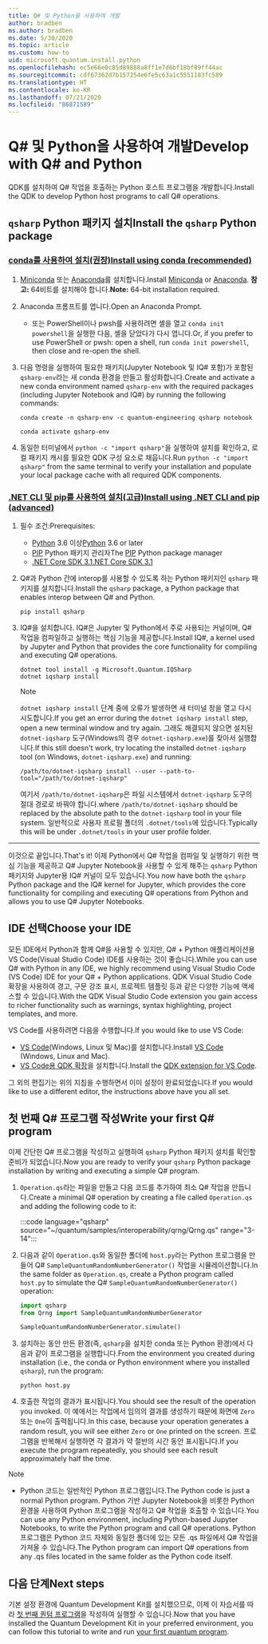 ```yaml
---
title: Q# 및 Python을 사용하여 개발
author: bradben
ms.author: bradben
ms.date: 5/30/2020
ms.topic: article
ms.custom: how-to
uid: microsoft.quantum.install.python
ms.openlocfilehash: ec5e66e0c85d89888a8ff1e7d6bf18bf89ff44ac
ms.sourcegitcommit: cdf67362d7b157254e6fe5c63a1c5551183fc589
ms.translationtype: HT
ms.contentlocale: ko-KR
ms.lasthandoff: 07/21/2020
ms.locfileid: "86871589"
---
```

# <a name="develop-with-q-and-python"></a><span data-ttu-id="262ff-102">Q# 및 Python을 사용하여 개발</span><span class="sxs-lookup"><span data-stu-id="262ff-102">Develop with Q# and Python</span></span>

<span data-ttu-id="262ff-103">QDK를 설치하여 Q# 작업을 호출하는 Python 호스트 프로그램을 개발합니다.</span><span class="sxs-lookup"><span data-stu-id="262ff-103">Install the QDK to develop Python host programs to call Q# operations.</span></span>

## <a name="install-the-qsharp-python-package"></a><span data-ttu-id="262ff-104">`qsharp` Python 패키지 설치</span><span class="sxs-lookup"><span data-stu-id="262ff-104">Install the `qsharp` Python package</span></span>

### <a name="install-using-conda-recommended"></a>[<span data-ttu-id="262ff-105">conda를 사용하여 설치(권장)</span><span class="sxs-lookup"><span data-stu-id="262ff-105">Install using conda (recommended)</span></span>](#tab/tabid-conda)

1. <span data-ttu-id="262ff-106">[Miniconda](https://docs.conda.io/en/latest/miniconda.html) 또는 [Anaconda](https://www.anaconda.com/products/individual#Downloads)를 설치합니다.</span><span class="sxs-lookup"><span data-stu-id="262ff-106">Install [Miniconda](https://docs.conda.io/en/latest/miniconda.html) or [Anaconda](https://www.anaconda.com/products/individual#Downloads).</span></span> <span data-ttu-id="262ff-107">**참고:** 64비트를 설치해야 합니다.</span><span class="sxs-lookup"><span data-stu-id="262ff-107">**Note:** 64-bit installation required.</span></span>

1. <span data-ttu-id="262ff-108">Anaconda 프롬프트를 엽니다.</span><span class="sxs-lookup"><span data-stu-id="262ff-108">Open an Anaconda Prompt.</span></span>

   - <span data-ttu-id="262ff-109">또는 PowerShell이나 pwsh를 사용하려면 셸을 열고 `conda init powershell`을 실행한 다음, 셸을 닫았다가 다시 엽니다.</span><span class="sxs-lookup"><span data-stu-id="262ff-109">Or, if you prefer to use PowerShell or pwsh: open a shell, run `conda init powershell`, then close and re-open the shell.</span></span>

1. <span data-ttu-id="262ff-110">다음 명령을 실행하여 필요한 패키지(Jupyter Notebook 및 IQ# 포함)가 포함된 `qsharp-env`라는 새 conda 환경을 만들고 활성화합니다.</span><span class="sxs-lookup"><span data-stu-id="262ff-110">Create and activate a new conda environment named `qsharp-env` with the required packages (including Jupyter Notebook and IQ#) by running the following commands:</span></span>

    ```
    conda create -n qsharp-env -c quantum-engineering qsharp notebook

    conda activate qsharp-env
    ```

1. <span data-ttu-id="262ff-111">동일한 터미널에서 `python -c "import qsharp"`을 실행하여 설치를 확인하고, 로컬 패키지 캐시를 필요한 QDK 구성 요소로 채웁니다.</span><span class="sxs-lookup"><span data-stu-id="262ff-111">Run `python -c "import qsharp"` from the same terminal to verify your installation and populate your local package cache with all required QDK components.</span></span>

### <a name="install-using-net-cli-and-pip-advanced"></a>[<span data-ttu-id="262ff-112">.NET CLI 및 pip를 사용하여 설치(고급)</span><span class="sxs-lookup"><span data-stu-id="262ff-112">Install using .NET CLI and pip (advanced)</span></span>](#tab/tabid-dotnetcli)

1. <span data-ttu-id="262ff-113">필수 조건:</span><span class="sxs-lookup"><span data-stu-id="262ff-113">Prerequisites:</span></span>

    - <span data-ttu-id="262ff-114">[Python](https://www.python.org/downloads/) 3.6 이상</span><span class="sxs-lookup"><span data-stu-id="262ff-114">[Python](https://www.python.org/downloads/) 3.6 or later</span></span>
    - <span data-ttu-id="262ff-115">[PIP](https://pip.pypa.io/en/stable/installing) Python 패키지 관리자</span><span class="sxs-lookup"><span data-stu-id="262ff-115">The [PIP](https://pip.pypa.io/en/stable/installing) Python package manager</span></span>
    - [<span data-ttu-id="262ff-116">.NET Core SDK 3.1</span><span class="sxs-lookup"><span data-stu-id="262ff-116">.NET Core SDK 3.1</span></span>](https://dotnet.microsoft.com/download/dotnet-core/3.1)


1. <span data-ttu-id="262ff-117">Q#과 Python 간에 interop를 사용할 수 있도록 하는 Python 패키지인 `qsharp` 패키지를 설치합니다.</span><span class="sxs-lookup"><span data-stu-id="262ff-117">Install the `qsharp` package, a Python package that enables interop between Q# and Python.</span></span>

    ```
    pip install qsharp
    ```

1. <span data-ttu-id="262ff-118">IQ#을 설치합니다. IQ#은 Jupyter 및 Python에서 주로 사용되는 커널이며, Q# 작업을 컴파일하고 실행하는 핵심 기능을 제공합니다.</span><span class="sxs-lookup"><span data-stu-id="262ff-118">Install IQ#, a kernel used by Jupyter and Python that provides the core functionality for compiling and executing Q# operations.</span></span>

    ```dotnetcli
    dotnet tool install -g Microsoft.Quantum.IQSharp
    dotnet iqsharp install
    ```

    > [!NOTE]
    > <span data-ttu-id="262ff-119">`dotnet iqsharp install` 단계 중에 오류가 발생하면 새 터미널 창을 열고 다시 시도합니다.</span><span class="sxs-lookup"><span data-stu-id="262ff-119">If you get an error during the `dotnet iqsharp install` step, open a new terminal window and try again.</span></span>
    > <span data-ttu-id="262ff-120">그래도 해결되지 않으면 설치된 `dotnet-iqsharp` 도구(Windows의 경우 `dotnet-iqsharp.exe`)를 찾아서 실행합니다.</span><span class="sxs-lookup"><span data-stu-id="262ff-120">If this still doesn't work, try locating the installed `dotnet-iqsharp` tool (on Windows, `dotnet-iqsharp.exe`) and running:</span></span>
    > ```
    > /path/to/dotnet-iqsharp install --user --path-to-tool="/path/to/dotnet-iqsharp"
    > ```
    > <span data-ttu-id="262ff-121">여기서 `/path/to/dotnet-iqsharp`은 파일 시스템에서 `dotnet-iqsharp` 도구의 절대 경로로 바꿔야 합니다.</span><span class="sxs-lookup"><span data-stu-id="262ff-121">where `/path/to/dotnet-iqsharp` should be replaced by the absolute path to the `dotnet-iqsharp` tool in your file system.</span></span>
    > <span data-ttu-id="262ff-122">일반적으로 사용자 프로필 폴더의 `.dotnet/tools`에 있습니다.</span><span class="sxs-lookup"><span data-stu-id="262ff-122">Typically this will be under `.dotnet/tools` in your user profile folder.</span></span>
    
***

<span data-ttu-id="262ff-123">이것으로 끝입니다.</span><span class="sxs-lookup"><span data-stu-id="262ff-123">That's it!</span></span> <span data-ttu-id="262ff-124">이제 Python에서 Q# 작업을 컴파일 및 실행하기 위한 핵심 기능을 제공하고 Q# Jupyter Notebook을 사용할 수 있게 해주는 `qsharp` Python 패키지와 Jupyter용 IQ# 커널이 모두 있습니다.</span><span class="sxs-lookup"><span data-stu-id="262ff-124">You now have both the `qsharp` Python package and the IQ# kernel for Jupyter, which provides the core functionality for compiling and executing Q# operations from Python and allows you to use Q# Jupyter Notebooks.</span></span>

## <a name="choose-your-ide"></a><span data-ttu-id="262ff-125">IDE 선택</span><span class="sxs-lookup"><span data-stu-id="262ff-125">Choose your IDE</span></span>

<span data-ttu-id="262ff-126">모든 IDE에서 Python과 함께 Q#을 사용할 수 있지만, Q# + Python 애플리케이션용 VS Code(Visual Studio Code) IDE를 사용하는 것이 좋습니다.</span><span class="sxs-lookup"><span data-stu-id="262ff-126">While you can use Q# with Python in any IDE, we highly recommend using Visual Studio Code (VS Code) IDE for your Q# + Python applications.</span></span> <span data-ttu-id="262ff-127">QDK Visual Studio Code 확장을 사용하여 경고, 구문 강조 표시, 프로젝트 템플릿 등과 같은 다양한 기능에 액세스할 수 있습니다.</span><span class="sxs-lookup"><span data-stu-id="262ff-127">With the QDK Visual Studio Code extension you gain access to richer functionality such as warnings, syntax highlighting, project templates, and more.</span></span>

<span data-ttu-id="262ff-128">VS Code를 사용하려면 다음을 수행합니다.</span><span class="sxs-lookup"><span data-stu-id="262ff-128">If you would like to use VS Code:</span></span>

- <span data-ttu-id="262ff-129">[VS Code](https://code.visualstudio.com/download)(Windows, Linux 및 Mac)를 설치합니다.</span><span class="sxs-lookup"><span data-stu-id="262ff-129">Install [VS Code](https://code.visualstudio.com/download) (Windows, Linux and Mac).</span></span>
- <span data-ttu-id="262ff-130">[VS Code용 QDK 확장](https://marketplace.visualstudio.com/items?itemName=quantum.quantum-devkit-vscode)을 설치합니다.</span><span class="sxs-lookup"><span data-stu-id="262ff-130">Install the [QDK extension for VS Code](https://marketplace.visualstudio.com/items?itemName=quantum.quantum-devkit-vscode).</span></span>

<span data-ttu-id="262ff-131">그 외의 편집기는 위의 지침을 수행하면서 이미 설정이 완료되었습니다.</span><span class="sxs-lookup"><span data-stu-id="262ff-131">If you would like to use a different editor, the instructions above have you all set.</span></span>

## <a name="write-your-first-q-program"></a><span data-ttu-id="262ff-132">첫 번째 Q# 프로그램 작성</span><span class="sxs-lookup"><span data-stu-id="262ff-132">Write your first Q# program</span></span>

<span data-ttu-id="262ff-133">이제 간단한 Q# 프로그램을 작성하고 실행하여 `qsharp` Python 패키지 설치를 확인할 준비가 되었습니다.</span><span class="sxs-lookup"><span data-stu-id="262ff-133">Now you are ready to verify your `qsharp` Python package installation by writing and executing a simple Q# program.</span></span>

1. <span data-ttu-id="262ff-134">`Operation.qs`라는 파일을 만들고 다음 코드를 추가하여 최소 Q# 작업을 만듭니다.</span><span class="sxs-lookup"><span data-stu-id="262ff-134">Create a minimal Q# operation by creating a file called `Operation.qs` and adding the following code to it:</span></span>

    :::code language="qsharp" source="~/quantum/samples/interoperability/qrng/Qrng.qs" range="3-14":::

1. <span data-ttu-id="262ff-135">다음과 같이 `Operation.qs`와 동일한 폴더에 `host.py`라는 Python 프로그램을 만들어 Q# `SampleQuantumRandomNumberGenerator()` 작업을 시뮬레이션합니다.</span><span class="sxs-lookup"><span data-stu-id="262ff-135">In the same folder as `Operation.qs`, create a Python program called `host.py` to simulate the Q# `SampleQuantumRandomNumberGenerator()` operation:</span></span>

    ```python
    import qsharp
    from Qrng import SampleQuantumRandomNumberGenerator

    SampleQuantumRandomNumberGenerator.simulate()
    ```

1. <span data-ttu-id="262ff-136">설치하는 동안 만든 환경(즉, `qsharp`을 설치한 conda 또는 Python 환경)에서 다음과 같이 프로그램을 실행합니다.</span><span class="sxs-lookup"><span data-stu-id="262ff-136">From the environment you created during installation (i.e., the conda or Python environment where you installed `qsharp`), run the program:</span></span>

    ```
    python host.py
    ```

1. <span data-ttu-id="262ff-137">호출한 작업의 결과가 표시됩니다.</span><span class="sxs-lookup"><span data-stu-id="262ff-137">You should see the result of the operation you invoked.</span></span> <span data-ttu-id="262ff-138">이 예에서는 작업에서 임의의 결과를 생성하기 때문에 화면에 `Zero` 또는 `One`이 출력됩니다.</span><span class="sxs-lookup"><span data-stu-id="262ff-138">In this case, because your operation generates a random result, you will see either `Zero` or `One` printed on the screen.</span></span> <span data-ttu-id="262ff-139">프로그램을 반복해서 실행하면 각 결과가 약 절반의 시간 동안 표시됩니다.</span><span class="sxs-lookup"><span data-stu-id="262ff-139">If you execute the program repeatedly, you should see each result approximately half the time.</span></span>

> [!NOTE]
> * <span data-ttu-id="262ff-140">Python 코드는 일반적인 Python 프로그램입니다.</span><span class="sxs-lookup"><span data-stu-id="262ff-140">The Python code is just a normal Python program.</span></span> <span data-ttu-id="262ff-141">Python 기반 Jupyter Notebook을 비롯한 Python 환경을 사용하여 Python 프로그램을 작성하고 Q# 작업을 호출할 수 있습니다.</span><span class="sxs-lookup"><span data-stu-id="262ff-141">You can use any Python environment, including Python-based Jupyter Notebooks, to write the Python program and call Q# operations.</span></span> <span data-ttu-id="262ff-142">Python 프로그램은 Python 코드 자체와 동일한 폴더에 있는 모든 .qs 파일에서 Q# 작업을 가져올 수 있습니다.</span><span class="sxs-lookup"><span data-stu-id="262ff-142">The Python program can import Q# operations from any .qs files located in the same folder as the Python code itself.</span></span>

## <a name="next-steps"></a><span data-ttu-id="262ff-143">다음 단계</span><span class="sxs-lookup"><span data-stu-id="262ff-143">Next steps</span></span>

<span data-ttu-id="262ff-144">기본 설정 환경에 Quantum Development Kit를 설치했으므로, 이제 이 자습서를 따라 [첫 번째 퀀텀 프로그램](xref:microsoft.quantum.quickstarts.qrng)을 작성하여 실행할 수 있습니다.</span><span class="sxs-lookup"><span data-stu-id="262ff-144">Now that you have installed the Quantum Development Kit in your preferred environment, you can follow this tutorial to write and run [your first quantum program](xref:microsoft.quantum.quickstarts.qrng).</span></span>
